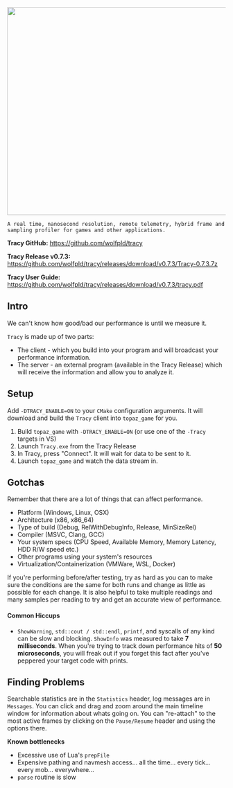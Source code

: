 <img src="https://user-images.githubusercontent.com/1389729/97106613-832f0100-16cb-11eb-8452-267e406bceb9.png" width="640" height="480"/>

```
A real time, nanosecond resolution, remote telemetry, hybrid frame and sampling profiler for games and other applications.
```
**Tracy GitHub:** https://github.com/wolfpld/tracy

**Tracy Release v0.7.3:** https://github.com/wolfpld/tracy/releases/download/v0.7.3/Tracy-0.7.3.7z

**Tracy User Guide:** https://github.com/wolfpld/tracy/releases/download/v0.7.3/tracy.pdf

## Intro

We can't know how good/bad our performance is until we measure it.

`Tracy` is made up of two parts:
- The client - which you build into your program and will broadcast your performance information.
- The server - an external program (available in the Tracy Release) which will receive the information and allow you to analyze it. 

## Setup

Add `-DTRACY_ENABLE=ON` to your `CMake` configuration arguments. It will download and build the `Tracy` client into `topaz_game` for you.

1) Build `topaz_game` with `-DTRACY_ENABLE=ON` (or use one of the `-Tracy` targets in VS)
2) Launch `Tracy.exe` from the Tracy Release
3) In Tracy, press "Connect". It will wait for data to be sent to it.
4) Launch `topaz_game` and watch the data stream in.

## Gotchas
Remember that there are a lot of things that can affect performance.
- Platform (Windows, Linux, OSX)
- Architecture (x86, x86_64)
- Type of build (Debug, RelWithDebugInfo, Release, MinSizeRel)
- Compiler (MSVC, Clang, GCC)
- Your system specs (CPU Speed, Available Memory, Memory Latency, HDD R/W speed etc.)
- Other programs using your system's resources
- Virtualization/Containerization (VMWare, WSL, Docker)

If you're performing before/after testing, try as hard as you can to make sure the conditions are the same for both runs and change as little as possible for each change. It is also helpful to take multiple readings and many samples per reading to try and get an accurate view of performance.

#### Common Hiccups
- `ShowWarning`, `std::cout / std::endl`, `printf`, and syscalls of any kind can be slow and blocking. `ShowInfo` was measured to take **7 milliseconds**. When you're trying to track down performance hits of **50 microseconds**, you will freak out if you forget this fact after you've peppered your target code with prints.

## Finding Problems
Searchable statistics are in the `Statistics` header, log messages are in `Messages`. You can click and drag and zoom around the main timeline window for information about whats going on. You can "re-attach" to the most active frames by clicking on the `Pause/Resume` header and using the options there.

**Known bottlenecks**
- Excessive use of Lua's `prepFile`
- Expensive pathing and navmesh access... all the time... every tick... every mob... everywhere...
- `parse` routine is slow

